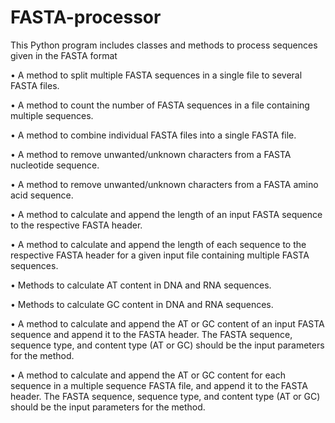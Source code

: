 # FASTA-processor
This Python program includes classes and methods to process sequences given in the FASTA format

• A method to split multiple FASTA sequences in a single file to several FASTA files.

• A method to count the number of FASTA sequences in a file containing multiple sequences.

• A method to combine individual FASTA files into a single FASTA file.

• A method to remove unwanted/unknown characters from a FASTA nucleotide sequence.

• A method to remove unwanted/unknown characters from a FASTA amino acid sequence.

• A method to calculate and append the length of an input FASTA sequence to the respective FASTA header.

• A method to calculate and append the length of each sequence to the respective FASTA header for a given input file containing multiple FASTA sequences.

• Methods to calculate AT content in DNA and RNA sequences.

• Methods to calculate GC content in DNA and RNA sequences.

• A method to calculate and append the AT or GC content of an input FASTA sequence and append it to the FASTA header. The FASTA sequence, sequence type, and content type (AT or GC) should be the input parameters for the method.

• A method to calculate and append the AT or GC content for each sequence in a multiple sequence FASTA file, and append it to the FASTA header. The FASTA sequence, sequence type, and content type (AT or GC) should be the input parameters for the method.
